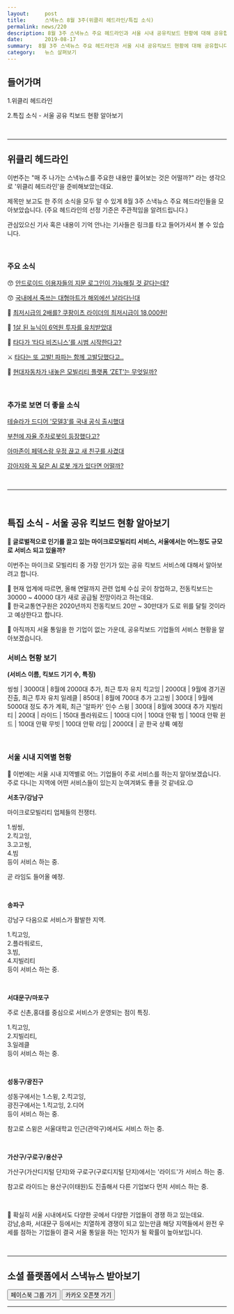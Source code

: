 ```yaml
---
layout:     post
title:      스낵뉴스 8월 3주(위클리 헤드라인/특집 소식) 
permalink: news/220
description: 8월 3주 스낵뉴스 주요 헤드라인과 서울 시내 공유킥보드 현황에 대해 공유합니다.
date:       2019-08-17
summary:  8월 3주 스낵뉴스 주요 헤드라인과 서울 시내 공유킥보드 현황에 대해 공유합니다.
category:   뉴스 살펴보기
---
```



## 들어가며


1.위클리 헤드라인  

2.특집 소식 - 서울 공유 킥보드 현황 알아보기

<br>

- - -

## 위클리 헤드라인

이번주는 "매 주 나가는 스낵뉴스를 주요한 내용만 훑어보는 것은 어떨까?" 라는 생각으로 '위클리 헤드라인'을 준비해보았는데요.

제목만 보고도 한 주의 소식을 모두 알 수 있게 8월 3주 스낵뉴스 주요 헤드라인들을 모아보았습니다. 
(주요 헤드라인의 선정 기준은 주관적임을 알려드립니다.)

관심있으신 기사 혹은 내용이 기억 안나는 기사들은 링크를 타고 들어가셔서 볼 수 있습니다. 

<br>

### 주요 소식

😙 [안드로이드 이용자들의 지문 로그인이 가능해질 것 같다는데?](https://www.facebook.com/groups/snacknews/permalink/2267881553525692/)

😙 [국내에서 죽쓰는 대형마트가 해외에선 날라다닌대](https://www.facebook.com/groups/snacknews/permalink/2265185823795265/)

🛵 [최저시급의 2배를? 쿠팡이츠 라이더의 최저시급이 18,000원!](https://www.facebook.com/groups/snacknews/permalink/2265784083735439/)

📰 [1살 된 뉴닉이 6억원 투자를 유치받았대](https://www.facebook.com/groups/snacknews/permalink/2265976643716183/)

🚗 [타다가 ‘타다 비즈니스’를 시범 시작한다고?](https://www.facebook.com/groups/snacknews/permalink/2266503483663499/)

⚔️ [타다는 또 고발! 파파는 함께 고발당했다고..](https://www.facebook.com/groups/snacknews/permalink/2267971126850068/)

🛴 [현대자동차가 내놓은 모빌리티 플랫폼 ‘ZET’는 무엇일까?](https://www.facebook.com/groups/snacknews/permalink/2266511450329369/)


<br>


### 추가로 보면 더 좋을 소식

[테슬라가 드디어 '모델3'를 국내 공식 출시했대](http://www.econovill.com/news/articleView.html?idxno=369587)

[부천에 자율 주차로봇이 등장했다고?](https://news.naver.com/main/read.nhn?mode=LSD&mid=shm&sid1=105&oid=030&aid=0002835338)

[아마존이 페덱스랑 우정 끊고 새 친구를 사겼대](https://www.ajunews.com/view/20190812104335491)

[강아지와 꼭 닮은 AI 로봇 개가 있다면 어떨까?](https://news.naver.com/main/read.nhn?mode=LSD&mid=shm&sid1=105&oid=092&aid=0002168456)

<br>

- - -

<br>


## 특집 소식 - 서울 공유 킥보드 현황 알아보기


<strong> 🛴 글로벌적으로 인기를 끌고 있는 마이크로모빌리티 서비스, 서울에서는 어느정도 규모로 서비스 되고 있을까? </strong>

이번주는 마이크로 모빌리티 중 가장 인기가 있는 공유 킥보드 서비스에 대해서 알아보려고 합니다.

📍 현재 업계에 따르면, 올해 연말까지 관련 업체 수십 곳이 창업하고, 전동킥보드는 30000 ~ 40000 대가 새로 공급될 전망이라고 하는데요.   
📍 한국교통연구원은 2020년까지 전동킥보드 20만 ~ 30만대가 도로 위를 달릴 것이라고 예상한다고 합니다.

📍 아직까지 서울 통일을 한 기업이 없는 가운데, 공유킥보드 기업들의 서비스 현황을 알아보겠습니다.

### 서비스 현황 보기

<strong>(서비스 이름, 킥보드 기기 수, 특징)</strong>

씽씽 | 3000대 | 8월에 2000대 추가, 최근 투자 유치
킥고잉 | 2000대 | 9월에 경기권 진출, 최근 투자 유치
일레클 | 850대 | 8월에 700대 추가
고고씽 | 300대 | 9월에 5000대 정도 추가 계획, 최근 '알파카' 인수
스윙 | 300대 | 8월에 300대 추가
지빌리티 | 200대 |
라이드 | 150대
플라워로드 | 100대
디어 | 100대 안팎
빔 | 100대 안팎
윈드 | 100대 안팎
무빗 | 100대 안팎
라임 | 2000대 | 곧 한국 상륙 예정

<br>

### 서울 시내 지역별 현황

📍 이번에는 서울 시내 지역별로 어느 기업들이 주로 서비스를 하는지 알아보겠습니다.   
주로 다니는 지역에 어떤 서비스들이 있는지 눈여겨봐도 좋을 것 같네요.😉


<strong>서초구/강남구</strong>

마이크로모빌리티 업체들의 전쟁터. 

1.씽씽,     
2.킥고잉,   
3.고고씽,   
4.빔   
등이 서비스 하는 중.

곧 라임도 들어올 예정.

<br>

<strong>송파구</strong>

강남구 다음으로 서비스가 활발한 지역. 

1.킥고잉,   
2.플라워로드,   
3.빔,   
4.지빌리티   
등이 서비스 하는 중. 

<br>

<strong>서대문구/마포구</strong>

주로 신촌,홍대를 중심으로 서비스가 운영되는 점이 특징. 

1.킥고잉,   
2.지빌리티,   
3.일레클   
등이 서비스 하는 중.

<br>

<strong>성동구/광진구</strong>

성동구에서는 1.스윙, 2.킥고잉,     
광진구에서는 1.킥고잉, 2.디어   
등이 서비스 하는 중. 

참고로 스윙은 서울대학교 인근(관악구)에서도 서비스 하는 중.

<br>

<strong>가산구/구로구/용산구</strong>

가산구(가산디지털 단지)와 구로구(구로디지털 단지)에서는 '라이드'가 서비스 하는 중.  

참고로 라이드는 용산구(이태원)도 진출해서 다른 기업보다 먼저 서비스 하는 중.

<br>

📍 확실히 서울 시내에서도 다양한 곳에서 다양한 기업들이 경쟁 하고 있는데요.   
강남,송파, 서대문구 등에서는 치열하게 경쟁이 되고 있는만큼 해당 지역들에서 완전 우세를 점하는 기업들이 결국 서울 통일을 하는 1인자가 될 확률이 높아보입니다.


<br>

- - -

## 소셜 플랫폼에서 스낵뉴스 받아보기

<a class="button_post_a" href="https://www.facebook.com/groups/2025149054465611/?ref=group_browse_new" onclick="ga('send', 'event', 'post', 'click', 'facebook');" ><button class="button_post_refer">페이스북 그룹 가기</button></a>
<a class="button_post_a" href="https://goo.gl/forms/wf7tAS667BXFi04k2" onclick="ga('send', 'event', 'post', 'click', 'kakao');" ><button class="button_post_refer" >카카오 오픈챗 가기</button></a>

- - -

<br>




